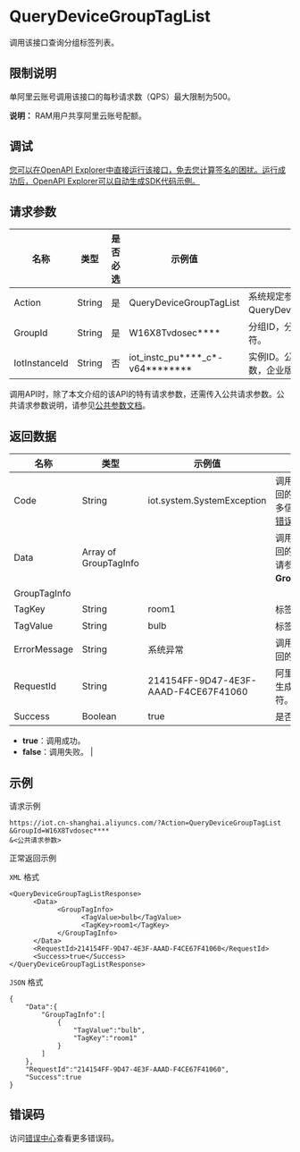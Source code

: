 # QueryDeviceGroupTagList

调用该接口查询分组标签列表。

## 限制说明

单阿里云账号调用该接口的每秒请求数（QPS）最大限制为500。

**说明：** RAM用户共享阿里云账号配额。

## 调试

[您可以在OpenAPI Explorer中直接运行该接口，免去您计算签名的困扰。运行成功后，OpenAPI Explorer可以自动生成SDK代码示例。](https://api.aliyun.com/#product=Iot&api=QueryDeviceGroupTagList&type=RPC&version=2018-01-20)

## 请求参数

|名称|类型|是否必选|示例值|描述|
|--|--|----|---|--|
|Action|String|是|QueryDeviceGroupTagList|系统规定参数。取值：QueryDeviceGroupTagList。 |
|GroupId|String|是|W16X8Tvdosec\*\*\*\*|分组ID，分组的全局唯一标识符。 |
|IotInstanceId|String|否|iot\_instc\_pu\*\*\*\*\_c\*-v64\*\*\*\*\*\*\*\*|实例ID。公共实例不传此参数，企业版实例需传入。 |

调用API时，除了本文介绍的该API的特有请求参数，还需传入公共请求参数。公共请求参数说明，请参见[公共参数文档](~~30561~~)。

## 返回数据

|名称|类型|示例值|描述|
|--|--|---|--|
|Code|String|iot.system.SystemException|调用失败时，返回的错误码。更多信息，请参见[错误码](~~87387~~)。 |
|Data|Array of GroupTagInfo| |调用成功时，返回的标签信息。请参见以下**GroupTagInfo**。 |
|GroupTagInfo| | | |
|TagKey|String|room1|标签键。 |
|TagValue|String|bulb|标签值。 |
|ErrorMessage|String|系统异常|调用失败时，返回的出错信息。 |
|RequestId|String|214154FF-9D47-4E3F-AAAD-F4CE67F41060|阿里云为该请求生成的唯一标识符。 |
|Success|Boolean|true|是否调用成功。

 -   **true**：调用成功。
-   **false**：调用失败。 |

## 示例

请求示例

```
https://iot.cn-shanghai.aliyuncs.com/?Action=QueryDeviceGroupTagList
&GroupId=W16X8Tvdosec****
&<公共请求参数>
```

正常返回示例

`XML` 格式

```
<QueryDeviceGroupTagListResponse>
      <Data>
            <GroupTagInfo>
                  <TagValue>bulb</TagValue>
                  <TagKey>room1</TagKey>
            </GroupTagInfo>
      </Data>
      <RequestId>214154FF-9D47-4E3F-AAAD-F4CE67F41060</RequestId>
      <Success>true</Success>
</QueryDeviceGroupTagListResponse>
```

`JSON` 格式

```
{
    "Data":{
        "GroupTagInfo":[
            {
                "TagValue":"bulb",
                "TagKey":"room1"
            }
        ]
    },
    "RequestId":"214154FF-9D47-4E3F-AAAD-F4CE67F41060",
    "Success":true
}
```

## 错误码

访问[错误中心](https://error-center.alibabacloud.com/status/product/Iot)查看更多错误码。

